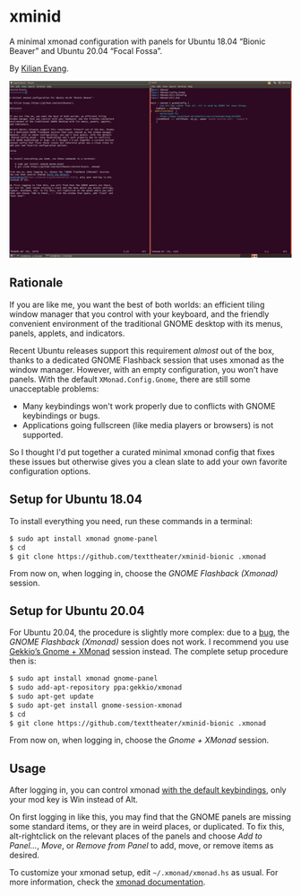 xminid
======

A minimal xmonad configuration with panels for Ubuntu 18.04 “Bionic Beaver” and
Ubuntu 20.04 “Focal Fossa”.

By [Kilian Evang](https://github.com/texttheater).

<img alt="Ubuntu desktop using the xmonad window manager" src="screenshot.png" width="640">

Rationale
---------

If you are like me, you want the best of both worlds: an efficient tiling
window manager that you control with your keyboard, and the friendly convenient
environment of the traditional GNOME desktop with its menus, panels, applets,
and indicators.

Recent Ubuntu releases support this requirement *almost* out of the box, thanks
to a dedicated GNOME Flashback session that uses xmonad as the window manager.
However, with an empty configuration, you won't have panels. With the default
`XMonad.Config.Gnome`, there are still some unacceptable problems:

* Many keybindings won't work properly due to conflicts with GNOME keybindings
  or bugs.
* Applications going fullscreen (like media players or browsers) is not
  supported.

So I thought I'd put together a curated minimal xmonad config that fixes these
issues but otherwise gives you a clean slate to add your own favorite
configuration options.

Setup for Ubuntu 18.04
----------------------

To install everything you need, run these commands in a terminal:

    $ sudo apt install xmonad gnome-panel
    $ cd
    $ git clone https://github.com/texttheater/xminid-bionic .xmonad

From now on, when logging in, choose the *GNOME Flashback (Xmonad)* session.

Setup for Ubuntu 20.04
----------------------

For Ubuntu 20.04, the procedure is slightly more complex: due to a
[bug](https://bugs.launchpad.net/ubuntu/+source/xmonad/+bug/1919089), the
*GNOME Flashback (Xmonad)* session does not work. I recommend you use [Gekkio’s
Gnome + XMonad](https://github.com/Gekkio/gnome-session-xmonad) session
instead. The complete setup procedure then is:

    $ sudo apt install xmonad gnome-panel
    $ sudo add-apt-repository ppa:gekkio/xmonad
    $ sudo apt-get update
    $ sudo apt-get install gnome-session-xmonad
    $ cd
    $ git clone https://github.com/texttheater/xminid-bionic .xmonad

From now on, when logging in, choose the *Gnome + XMonad* session.

Usage
-----

After logging in, you can control xmonad [with the default
keybindings](https://xmonad.org/documentation.html), only your mod key is Win
instead of Alt.

On first logging in like this, you may find that the GNOME panels are missing
some standard items, or they are in weird places, or duplicated. To fix
this, alt-rightclick on the relevant places of the panels and choose *Add to
Panel...*, *Move*, or *Remove from Panel* to add, move, or remove items as
desired.

To customize your xmonad setup, edit `~/.xmonad/xmonad.hs` as usual. For more
information, check the [xmonad
documentation](https://xmonad.org/documentation.html).
